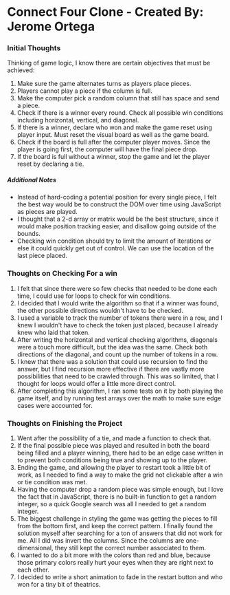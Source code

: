 # Connect Four Clone - Created By: Jerome Ortega
### Initial Thoughts

Thinking of game logic, I know there are certain objectives that must be achieved:
1. Make sure the game alternates turns as players place pieces.
2. Players cannot play a piece if the column is full.
3. Make the computer pick a random column that still has space and send a piece.
4. Check if there is a winner every round.  Check all possible win conditions including horizontal, vertical, and diagonal.
5. If there is a winner, declare who won and make the game reset using player input.  Must reset the visual board as well as the game board.
6. Check if the board is full after the computer player moves.  Since the player is going first, the computer will have the final piece drop.
6. If the board is full without a winner, stop the game and let the player reset by declaring a tie.

##### Additional Notes
- Instead of hard-coding a potential position for every single piece, I felt the best way would be to construct the DOM over time using JavaScript as pieces are played.
- I thought that a 2-d array or matrix would be the best structure, since it would make position tracking easier, and disallow going outside of the bounds.
- Checking win condition should try to limit the amount of iterations or else it could quickly get out of control.  We can use the location of the last piece placed.

### Thoughts on Checking For a win
1. I felt that since there were so few checks that needed to be done each time, I could use for loops to check for win conditions.
2. I decided that I would write the algorithm so that if a winner was found, the other possible directions wouldn't have to be checked.
3. I used a variable to track the number of tokens there were in a row, and I knew I wouldn't have to check the token just placed, because I already knew who laid that token.
4. After writing the horizontal and vertical checking algorithms, diagonals were a touch more difficult, but the idea was the same.  Check both directions of the diagonal, and count up the number of tokens in a row.
5. I knew that there was a solution that could use recursion to find the answer, but I find recursion more effective if there are vastly more possibilities that need to be crawled through.  This was so limited, that I thought for loops would offer a little more direct control.
6. After completing this algorithm, I ran some tests on it by both playing the game itself, and by running test arrays over the math to make sure edge cases were accounted for.

### Thoughts on Finishing the Project
1. Went after the possibility of a tie, and made a function to check that.
2. If the final possible piece was played and resulted in both the board being filled and a player winning, there had to be an edge case written in to prevent both conditions being true and showing up to the player.
3. Ending the game, and allowing the player to restart took a little bit of work, as I needed to find a way to make the grid not clickable after a win or tie condition was met.
4. Having the computer drop a random piece was simple enough, but I love the fact that in JavaScript, there is no built-in function to get a random integer, so a quick Google search was all I needed to get a random integer.
5. The biggest challenge in styling the game was getting the pieces to fill from the bottom first, and keep the correct pattern.  I finally found the solution myself after searching for a ton of answers that did not work for me.  All I did was invert the columns.  Since the columns are one-dimensional, they still kept the correct number associated to them.
6. I wanted to do a bit more with the colors than red and blue, because those primary colors really hurt your eyes when they are right next to each other.
7. I decided to write a short animation to fade in the restart button and who won for a tiny bit of theatrics.
